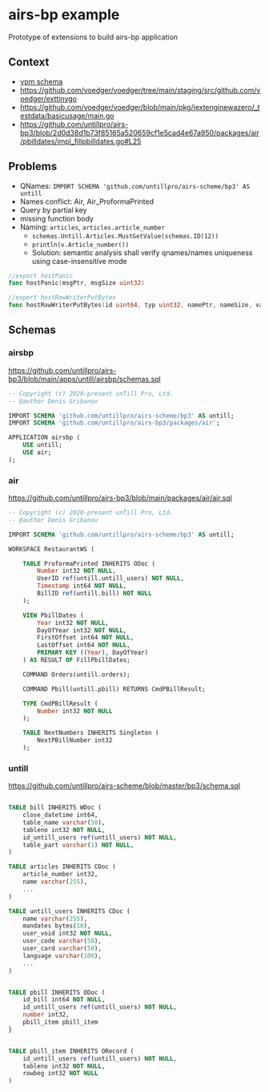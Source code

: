 # airs-bp example

Prototype of extensions to build airs-bp application

## Context

- [vpm schema](https://github.com/voedger/voedger/issues/1476)
- https://github.com/voedger/voedger/tree/main/staging/src/github.com/voedger/exttinygo
- https://github.com/voedger/voedger/blob/main/pkg/iextenginewazero/_testdata/basicusage/main.go
- https://github.com/untillpro/airs-bp3/blob/2d0d38d1b73f85165a520659cf1e5cad4e67a950/packages/air/pbilldates/impl_fillpbilldates.go#L25

## Problems

- QNames: `IMPORT SCHEMA 'github.com/untillpro/airs-scheme/bp3' AS untill`
- Names conflict: Air, Air_ProformaPrinted
- Query by partial key
- missing function body
- Naming: `articles`, `articles.article_number`
  - `schemas.Untill.Articles.MustGetValue(schemas.ID(12))`
  - `println(v.Article_number())`
  - Solution: semantic analysis shall verify qnames/names uniqueness using case-insensitive mode
```go
//export hostPanic
func hostPanic(msgPtr, msgSize uint32)

//export hostRowWriterPutBytes
func hostRowWriterPutBytes(id uint64, typ uint32, namePtr, nameSize, valuePtr, valueSize uint32)
```

## Schemas

### airsbp

https://github.com/untillpro/airs-bp3/blob/main/apps/untill/airsbp/schemas.sql

```sql
-- Copyright (c) 2020-present unTill Pro, Ltd.
-- @author Denis Gribanov

IMPORT SCHEMA 'github.com/untillpro/airs-scheme/bp3' AS untill;
IMPORT SCHEMA 'github.com/untillpro/airs-bp3/packages/air';

APPLICATION airsbp (
	USE untill;
	USE air;
);
```

### air

https://github.com/untillpro/airs-bp3/blob/main/packages/air/air.sql

```sql
-- Copyright (c) 2020-present unTill Pro, Ltd.
-- @author Denis Gribanov

IMPORT SCHEMA 'github.com/untillpro/airs-scheme/bp3' AS untill;

WORKSPACE RestaurantWS (

	TABLE ProformaPrinted INHERITS ODoc (
		Number int32 NOT NULL,
		UserID ref(untill.untill_users) NOT NULL,
		Timestamp int64 NOT NULL,
		BillID ref(untill.bill) NOT NULL
	);

	VIEW PbillDates (
		Year int32 NOT NULL,
		DayOfYear int32 NOT NULL,
		FirstOffset int64 NOT NULL,
		LastOffset int64 NOT NULL,
		PRIMARY KEY ((Year), DayOfYear)
	) AS RESULT OF FillPbillDates;

	COMMAND Orders(untill.orders);

	COMMAND Pbill(untill.pbill) RETURNS CmdPBillResult;

	TYPE CmdPBillResult (
		Number int32 NOT NULL
	);

	TABLE NextNumbers INHERITS Singleton (
		NextPBillNumber int32
	);

```

### untill

https://github.com/untillpro/airs-scheme/blob/master/bp3/schema.sql

```sql

TABLE bill INHERITS WDoc (
	close_datetime int64,
	table_name varchar(50),
	tableno int32 NOT NULL,
	id_untill_users ref(untill_users) NOT NULL,
	table_part varchar(1) NOT NULL,
)	

TABLE articles INHERITS CDoc (
	article_number int32,
	name varchar(255),
    ...
)

TABLE untill_users INHERITS CDoc (
	name varchar(255),
	mandates bytes(10),
	user_void int32 NOT NULL,
	user_code varchar(50),
	user_card varchar(50),
	language varchar(100),
    ...
)


TABLE pbill INHERITS ODoc (
	id_bill int64 NOT NULL,
	id_untill_users ref(untill_users) NOT NULL,
	number int32,
	pbill_item pbill_item
}


TABLE pbill_item INHERITS ORecord (
	id_untill_users ref(untill_users) NOT NULL,
	tableno int32 NOT NULL,
	rowbeg int32 NOT NULL
)

```